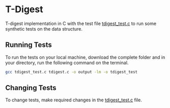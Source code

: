 # T-Digest
T-digest implementation in C with the test file [tdigest_test.c](https://github.com/ashwinisharma234/t-digest_C/blob/master/C_run/tdigest_test.c) to run some synthetic tests on the data structure.


## Running Tests

To run the tests on your local machine,
download the complete folder and in your directory, run the following command on the terminal.

```bash
gcc tdigest_test.c tdigest.c -o output -lm -o tdigest_test
```

## Changing Tests

To change tests, make  required changes in the [tdigest_test.c](https://github.com/ashwinisharma234/t-digest_C/blob/master/C_run/tdigest_test.c) file.
